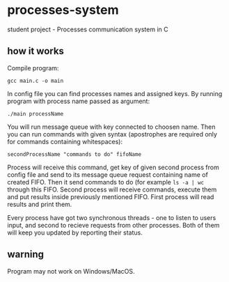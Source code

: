 # processes-system
student project - Processes communication system in C

## how it works
Compile program:

    gcc main.c -o main

In config file you can find processes names and assigned keys.
By running program with process name passed as argument:

    ./main processName
    
You will run message queue with key connected to choosen name. Then you can run commands with given syntax (apostrophes are required only for commands containing whitespaces):

    secondProcessName "commands to do" fifoName
   
Process will receive this command, get key of given second process from config file and send to its message queue request containing name of created FIFO. Then it send commands to do (for example `ls -a | wc` through this FIFO. Second process will receive commands, execute them and put results inside previously mentioned FIFO. First process will read results and print them. 

Every process have got two synchronous threads - one to listen to users input, and second to recieve requests from other processes. Both of them will keep you updated by reporting their status.

## warning

Program may not work on Windows/MacOS.
